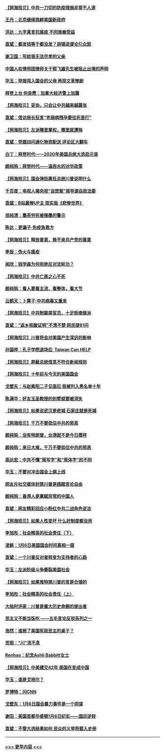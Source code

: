 #### [【网海拾贝】中共一刀切的防疫措施非常不人道](../pages/nsc993/n12724879.md?t=02021401) 
#### [王丹：北京继续挑衅美国新政府](../pages/nsc993/n12722456.md?t=02021401) 
#### [洪达：九字真言抗瘟疫 不同族裔受益](../pages/nsc993/n12722448.md?t=02021401) 
#### [袁斌：都发钱等于都没发？胡锡进谬论引众怒](../pages/nsc993/n12722393.md?t=02021401) 
#### [谢卫国：写给我无法尽孝的父亲](../pages/nsc993/n12720325.md?t=02021401) 
#### [中国人权律师团律师关于郭飞雄先生被阻止出境的声明](../pages/nsc993/n12720203.md?t=02021401) 
#### [华玉：举报闯入国会的父母 再现文革惨剧](../pages/nsc993/n12719070.md?t=02021401) 
#### [拜登上台 何良懋：加拿大经济雪上加霜](../pages/nsc993/n12718943.md?t=02021401) 
#### [【网海拾贝】妥协，只会让中共越来越嚣张](../pages/nsc993/n12717392.md?t=02021401) 
#### [袁斌：信访局长狂言“老弱病残孕要往死里打”](../pages/nsc993/n12717343.md?t=02021401) 
#### [【网海拾贝】左派哪里掌权，哪里就遭殃](../pages/nsc993/n12715009.md?t=02021401) 
#### [袁斌：党媒四问通化物资配送 评论区大翻车](../pages/nsc993/n12714950.md?t=02021401) 
#### [白丁：拜登时代——2020年美国总统大选启示录](../pages/nsc993/n12714920.md?t=02021401) 
#### [颜纯钩：拜登时代——温吞水的对华政策](../pages/nsc993/n12713245.md?t=02021401) 
#### [【网海拾贝】国会弹劾离任总统川普说明什么](../pages/nsc993/n12712816.md?t=02021401) 
#### [千百度：电视人揭央视“自焚案”报导源自政法委](../pages/nsc993/n12709760.md?t=02021401) 
#### [袁斌：B站最惨UP主 现实版《悲惨世界》](../pages/nsc993/n12709686.md?t=02021401) 
#### [郑纯清：墨茶穷死被搽墨的警示](../pages/nsc993/n12709262.md?t=02021401) 
#### [陈达：更漏子·免疫急救方](../pages/nsc993/n12709244.md?t=02021401) 
#### [【网海拾贝】释放善意，换不来共产党的善意](../pages/nsc993/n12708361.md?t=02021401) 
#### [李辰：伪火与瘟疫](../pages/nsc993/n12707981.md?t=02021401) 
#### [闻欣：钱学森为何拒绝反对法轮功？](../pages/nsc993/n12707407.md?t=02021401) 
#### [【网海拾贝】中共亡美之心不死](../pages/nsc993/n12707621.md?t=02021401) 
#### [颜纯钩：看人要看主流，看整体，看大节](../pages/nsc993/n12707536.md?t=02021401) 
#### [云鹤天：卜算子‧中共病毒又重来](../pages/nsc993/n12707408.md?t=02021401) 
#### [【网海拾贝】中共制裁美官员，十足街痞做派](../pages/nsc993/n12705115.md?t=02021401) 
#### [袁斌：“返乡核酸证明”不清不楚 网民提81问](../pages/nsc993/n12704982.md?t=02021401) 
#### [【网海拾贝】川普将会对美国产生深远的影响](../pages/nsc993/n12703045.md?t=02021401) 
#### [孙国祥：孔子学院退场后  Taiwan Can HELP](../pages/nsc993/n12702430.md?t=02021401) 
#### [【网海拾贝】屏蔽总统信息不符合新闻规则](../pages/nsc993/n12699998.md?t=02021401) 
#### [【网海拾贝】十年前与今天的美国国会](../pages/nsc993/n12696993.md?t=02021401) 
#### [戈壁东：与赵紫阳二子见面后 我被列入黑名单十年](../pages/nsc993/n12696215.md?t=02021401) 
#### [陈满华：好友玉圣教授的别墅就要被消失](../pages/nsc993/n12695411.md?t=02021401) 
#### [【网海拾贝】如果说武汉是悲城 石家庄就是死城](../pages/nsc993/n12694589.md?t=02021401) 
#### [【网海拾贝】千万不要低估中共的邪恶](../pages/nsc993/n12692771.md?t=02021401) 
#### [颜纯钩：没有特朗普，台港就不是今日模样](../pages/nsc993/n12692678.md?t=02021401) 
#### [颜纯钩：来日大难，千万不要低估中共的邪恶](../pages/nsc993/n12692080.md?t=02021401) 
#### [高达宏：中共不懂“简写字”和“简体字”的不同](../pages/nsc993/n12692068.md?t=02021401) 
#### [华玉：不要对冲击国会上纲上线](../pages/nsc993/n12689948.md?t=02021401) 
#### [网友斥社交媒体封禁川普是践踏言论自由](../pages/nsc993/n12687482.md?t=02021401) 
#### [颜纯钩：香港人是禀赋异常的中国人](../pages/nsc993/n12685142.md?t=02021401) 
#### [袁斌：网友精彩回应小粉红中共二战角色说法](../pages/nsc993/n12684994.md?t=02021401) 
#### [【网海拾贝】如果人性变坏 什么好制度都没用](../pages/nsc993/n12683000.md?t=02021401) 
#### [李旭彤：社会精英的社会责任（下）](../pages/nsc993/n12680604.md?t=02021401) 
#### [凌稣：1月6日美国国会时间真相一窥](../pages/nsc993/n12682780.md?t=02021401) 
#### [袁斌：一个川普反对者转变为支持者的心路](../pages/nsc993/n12682700.md?t=02021401) 
#### [华玉：左派阶级斗争撕裂美国社会](../pages/nsc993/n12681226.md?t=02021401) 
#### [【网海拾贝】如果推特禁川普的言是合理的](../pages/nsc993/n12681232.md?t=02021401) 
#### [李旭彤：社会精英的社会责任（上）](../pages/nsc993/n12680501.md?t=02021401) 
#### [大陆时评家：川普是重大历史命题的提出者](../pages/nsc993/n12679904.md?t=02021401) 
#### [民主又不能当饭吃 ——五毛言论反驳系列之一](../pages/nsc993/n12679877.md?t=02021401) 
#### [浩然：谁掀了美国宪政民主的桌子？](../pages/nsc993/n12679850.md?t=02021401) 
#### [苦胆：“川”流不息](../pages/nsc993/n12678388.md?t=02021401) 
#### [Renhao：纪念Ashli Babbitt女士](../pages/nsc993/n12678359.md?t=02021401) 
#### [【网海拾贝】中美建交42年 美国在变成中国](../pages/nsc993/n12678324.md?t=02021401) 
#### [华玉：谁是戈培尔？](../pages/nsc993/n12677515.md?t=02021401) 
#### [罗博特：问CNN](../pages/nsc993/n12677172.md?t=02021401) 
#### [戈壁东：1月6日国会暴力事件是一个阴谋](../pages/nsc993/n12674639.md?t=02021401) 
#### [谢田：美国首都华盛顿1月6日纪实——国运逆转](../pages/nsc993/n12673190.md?t=02021401) 
#### [袁斌：不管大选结果如何 民众的义举将载入史册](../pages/nsc993/n12672787.md?t=02021401) 

----
#### [ >>> 更早内容 <<< ](../indexes/nsc993-earlier.md)
